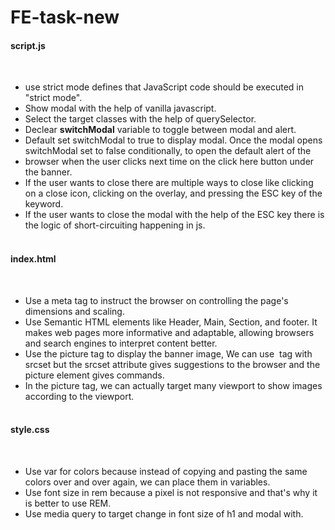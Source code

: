 # FE-task-new

<h4>script.js</h4><br/>
<ul>
<li>use strict mode defines that JavaScript code should be executed in "strict mode".</li>
<li>Show modal with the help of vanilla javascript.<br/></li>
<li>Select the target classes with the help of querySelector.<br/></li>
<li>Declear <strong>switchModal</strong> variable to toggle between modal and alert.<br/></li>
<li>Default set switchModal to true to display modal. Once the modal opens switchModal set to false conditionally, to open the default alert of the <li>browser when the user clicks next time on the click here button under the banner.<br/></li>
<li>If the user wants to close there are multiple ways to close like clicking on a close icon, clicking on the overlay, and pressing the ESC key of the keyword.<br/></li>
<li>If the user wants to close the modal with the help of the ESC key there is the logic of short-circuiting happening in js.<br/><br/></li>
</ul>
<h4>index.html</h4>
<br/>
<ul>
<li>Use a meta tag to instruct the browser on controlling the page's dimensions and scaling.<br/></li>
<li>Use Semantic HTML elements like Header, Main, Section, and footer. It makes web pages more informative and adaptable, allowing browsers and search engines to interpret content better.<br/></li>
<li>Use the picture tag to display the banner image, We can use <img/> tag with srcset but the srcset attribute gives suggestions to the browser and the picture element gives commands.<br/></li>
<li>In the picture tag, we can actually target many viewport to show images according to the viewport.<br/><br/></li>
</ul>
<h4>style.css</h4><br/>
<ul>
<li>Use var for colors because instead of copying and pasting the same colors over and over again, we can place them in variables.<br/></li>
<li>Use font size in rem because a pixel is not responsive and that's why it is better to use REM.<br/></li>
<li>Use media query to target change in font size of h1 and modal with.<br/></li>
</ul>


